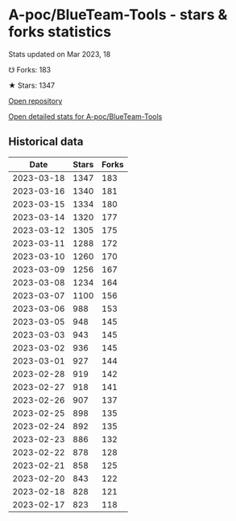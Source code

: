 # A-poc/BlueTeam-Tools - stars & forks statistics

Stats updated on Mar 2023, 18

☋ Forks: 183

★ Stars: 1347

[Open repository](https://github.com/A-poc/BlueTeam-Tools)

[Open detailed stats for A-poc/BlueTeam-Tools](https://reviewgithub.com/rep/A-poc/BlueTeam-Tools)

## Historical data
| Date | Stars | Forks |
|------|-------|-------|
| 2023-03-18 | 1347 | 183 | 
| 2023-03-16 | 1340 | 181 | 
| 2023-03-15 | 1334 | 180 | 
| 2023-03-14 | 1320 | 177 | 
| 2023-03-12 | 1305 | 175 | 
| 2023-03-11 | 1288 | 172 | 
| 2023-03-10 | 1260 | 170 | 
| 2023-03-09 | 1256 | 167 | 
| 2023-03-08 | 1234 | 164 | 
| 2023-03-07 | 1100 | 156 | 
| 2023-03-06 | 988 | 153 | 
| 2023-03-05 | 948 | 145 | 
| 2023-03-03 | 943 | 145 | 
| 2023-03-02 | 936 | 145 | 
| 2023-03-01 | 927 | 144 | 
| 2023-02-28 | 919 | 142 | 
| 2023-02-27 | 918 | 141 | 
| 2023-02-26 | 907 | 137 | 
| 2023-02-25 | 898 | 135 | 
| 2023-02-24 | 892 | 135 | 
| 2023-02-23 | 886 | 132 | 
| 2023-02-22 | 878 | 128 | 
| 2023-02-21 | 858 | 125 | 
| 2023-02-20 | 843 | 122 | 
| 2023-02-18 | 828 | 121 | 
| 2023-02-17 | 823 | 118 | 

